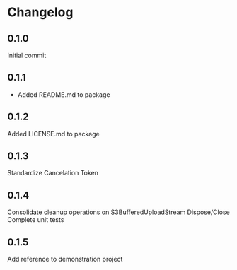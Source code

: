 # Changelog

## 0.1.0
Initial commit

## 0.1.1
* Added README.md to package

## 0.1.2
Added LICENSE.md to package

## 0.1.3
Standardize Cancelation Token 

## 0.1.4
Consolidate cleanup operations on S3BufferedUploadStream Dispose/Close
Complete unit tests

## 0.1.5
Add reference to demonstration project